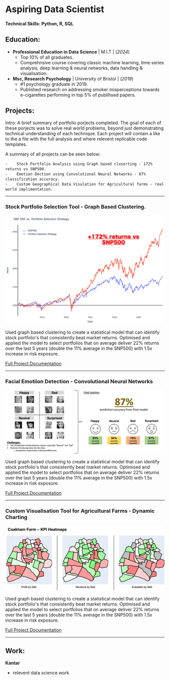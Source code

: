 # Aspiring Data Scientist

#### Technical Skills: Python, R, SQL

## Education:
- **Professional Education in Data Science** | M.I.T | (_2024_)
    - Top 10% of all graduates.
    - Comprehnsive course covering classic machine learning, time series analysis, deep learning & neural networks, data handling & visualisation. 
- **Msc, Research Psychology** | University of Bristol | (_2019_)
    - #1 psychology graduate in 2019.
    - Published research on addressing smoker misperceptions towards e-cigarettes performing in top 5% of publihsed papers.     		

              
## Projects:

Intro: A brief summary of portfolio porjects completed. The goal of each of these porjects was to solve real world problems, beyond just demonstrating technical understanding of each technique. Each project will contain a like to the a file with the full analysis and where relevent replicable code templates. 

A summary of all projects can be seen below:

    -    Stock Portfolio Analysis using Graph based cluserting - 172% returns vs SNP500. 
    -    Emotion Dection using Convolutional Neural Networks - 87% classification accuracy.
    -    Custom Geographical Data Visulation for Agricultural farms - real world implimentation. 

----------------------------------------------------------------------
### Stock Portfolio Selection Tool - Graph Based Clustering.

![Stock_Returns](assets/img/Stock_Returns_1.png)

Used graph based clustering to create a statistical model that can identify stock portfolio's that consistently beat market returns. Optimised and applied the model to select portfolios that on average deliver 22% returns over the last 5 years (double the 11% average in the SNP500) with 1.5x increase in risk exposure. 

[Full Project Documentation](https://drive.google.com/drive/folders/1rNQJKXx-CP3n1kz5Eh-thac_RIUyggRo?usp=sharing)

----------------------------------------------------------------------

### Facial Emotiion Detection - Convolutional Neural Networks

![CNN Solution](assets/img/CNN_Solution_2.png)

Used graph based clustering to create a statistical model that can identify stock portfolio's that consistently beat market returns. Optimised and applied the model to select portfolios that on average deliver 22% returns over the last 5 years (double the 11% average in the SNP500) with 1.5x increase in risk exposure. 

[Full Project Documentation](https://drive.google.com/drive/folders/1uh3j2XITl3BE34-Xk1M_EidFhqzd2Fsw?usp=sharing)

----------------------------------------------------------------------

### Custom Visualisation Tool for Agricultural Farms - Dynamic Charting

![Maps 2](assets/img/Maps_2.png)

Used graph based clustering to create a statistical model that can identify stock portfolio's that consistently beat market returns. Optimised and applied the model to select portfolios that on average deliver 22% returns over the last 5 years (double the 11% average in the SNP500) with 1.5x increase in risk exposure. 

[Full Project Documentation](https://drive.google.com/drive/folders/1UTPE3cgrmZYZcGt21sS9MjdulsPND-Jf?usp=sharing)


----------------------------------------------------------------------

## Work:
**Kantar**
- relevent data science work
